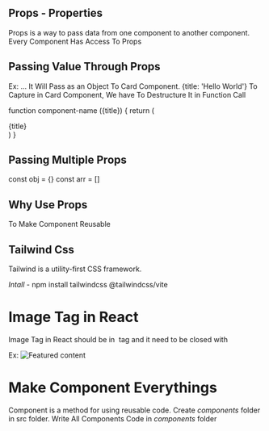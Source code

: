 ## Props - Properties
Props is a way to pass data from one component to another component. Every Component Has Access To Props


## Passing Value Through Props
<component-name prop-name="value">

Ex: <Card title="Hello World" />  ... It Will Pass as an Object To Card Component. {title: 'Hello World'}
To Capture in Card Component, We have To Destructure It in Function Call 

function component-name ({title}) {
  return (
    <div>{title}</div>
  )
}


## Passing Multiple Props

const obj = {}
const arr = []

<component-name prop-name_1="value" prop-name_2={obj} prop-name_3={arr}>



## Why Use Props
To Make Component Reusable


## Tailwind Css
Tailwind is a utility-first CSS framework.

*Intall* - npm install tailwindcss @tailwindcss/vite



# Image Tag in React
Image Tag in React should be in <img> tag and it need to be closed with 

Ex: <img src="https://picsum.photos/400/300?random=90" alt="Featured content" />



# Make Component Everythings
Component is a method for using reusable code.
Create *components* folder in src folder. Write All Components Code in *components* folder
